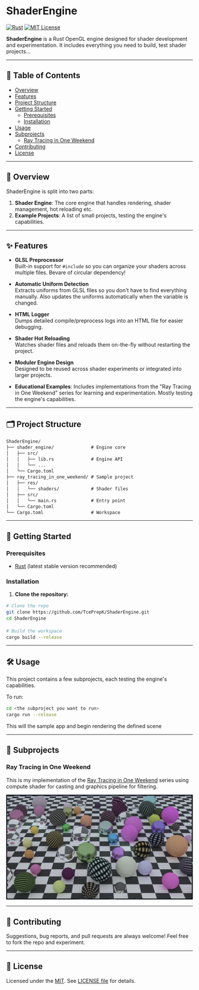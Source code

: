 # ShaderEngine

[![Rust](https://img.shields.io/badge/Made%20with-Rust-orange)](https://www.rust-lang.org/)
[![MIT License](https://img.shields.io/badge/License-MIT-green.svg)](https://choosealicense.com/licenses/mit/)

**ShaderEngine** is a Rust OpenGL engine designed for shader development and experimentation. It includes everything
you need to build, test shader projects...

---

## 🧭 Table of Contents

- [Overview](#-overview)
- [Features](#-features)
- [Project Structure](#-project-structure)
- [Getting Started](#-getting-started)
    - [Prerequisites](#prerequisites)
    - [Installation](#installation)
- [Usage](#-usage)
- [Subprojects](#-subprojects)
    - [Ray Tracing in One Weekend](#-ray-tracing-in-one-weekend)
- [Contributing](#-contributing)
- [License](#-license)

---

## 📌 Overview

ShaderEngine is split into two parts:

1. **Shader Engine**: The core engine that handles rendering, shader management, hot reloading etc.
2. **Example Projects**: A list of small projects, testing the engine's capabilities.

---

## ✨ Features

- **GLSL Preprocessor**  
  Built-in support for `#include` so you can organize your shaders across multiple files. Bevare of circular dependency!

- **Automatic Uniform Detection**  
  Extracts uniforms from GLSL files so you don't have to find everything manually.
  Also updates the uniforms automatically when the variable is changed.

- **HTML Logger**  
  Dumps detailed compile/preprocess logs into an HTML file for easier debugging.

- **Shader Hot Reloading**  
  Watches shader files and reloads them on-the-fly without restarting the project.

- **Moduler Engine Design**  
  Designed to be reused across shader experiments or integrated into larger projects.

- **Educational Examples**: Includes implementations from the "Ray Tracing in One Weekend" series for learning and
  experimentation. Mostly testing the engine's capabilities.

---

## 🗂 Project Structure

```
ShaderEngine/
├── shader_engine/              # Engine core
│   ├── src/
│   │   ├── lib.rs              # Engine API
│   │   └── ...
│   └── Cargo.toml
├── ray_tracing_in_one_weekend/ # Sample project
│   ├── res/
│   │   └── shaders/            # Shader files
│   ├── src/
│   │   └── main.rs             # Entry point
│   └── Cargo.toml
└── Cargo.toml                  # Workspace
```

---

## 🚀 Getting Started

### Prerequisites

- [Rust](https://www.rust-lang.org/tools/install) (latest stable version recommended)

### Installation

1. **Clone the repository:**

```bash
# Clone the repo
git clone https://github.com/TcePrepK/ShaderEngine.git
cd ShaderEngine

# Build the workspace
cargo build --release
```

---

## 🛠 Usage

This project contains a few subprojects, each testing the engine's capabilities.

To run:

```bash
cd <the subproject you want to run>
cargo run --release
```

This will the sample app and begin rendering the defined scene

---

## 📌 Subprojects

### Ray Tracing in One Weekend

This is my implementation of
the [Ray Tracing in One Weekend](https://raytracing.github.io/books/RayTracingInOneWeekend.html)
series using compute shader for casting and graphics pipeline for filtering.

![Ray Tracing Output](ray_tracing_in_one_weekend/res/assets/ray_tracing_custom_scene.png)

---

## 🤝 Contributing

Suggestions, bug reports, and pull requests are always welcome! Feel free to fork the repo and experiment.

---

## 📜 License

Licensed under the [MIT](https://choosealicense.com/licenses/mit/). See [LICENSE file](LICENSE) for details.